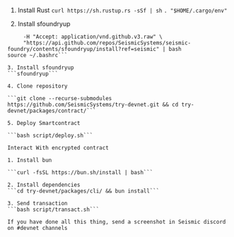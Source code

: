 1. Install Rust
```curl https://sh.rustup.rs -sSf | sh```
```. "$HOME/.cargo/env"```

2. Install sfoundryup
```curl -L \
     -H "Accept: application/vnd.github.v3.raw" \
     "https://api.github.com/repos/SeismicSystems/seismic-foundry/contents/sfoundryup/install?ref=seismic" | bash
source ~/.bashrc```

3. Install sfoundryup
```sfoundryup```

4. Clone repository

```git clone --recurse-submodules https://github.com/SeismicSystems/try-devnet.git && cd try-devnet/packages/contract/```

5. Deploy Smartcontract

```bash script/deploy.sh```

Interact With encrypted contract

1. Install bun

```curl -fsSL https://bun.sh/install | bash```

2. Install dependencies
```cd try-devnet/packages/cli/ && bun install```

3. Send transaction
```bash script/transact.sh```

If you have done all this thing, send a screenshot in Seismic discord on #devnet channels
